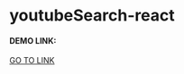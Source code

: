 # youtubeSearch-react

<h4>DEMO LINK:</h4><a href="https://youtube-react7.herokuapp.com/" target="_blank">GO TO LINK</a>
